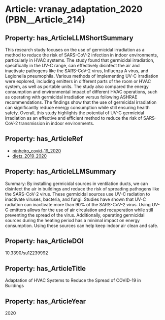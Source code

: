 # Article: __vranay_adaptation_2020__ (PBN__Article_214)

## Property: has_ArticleLLMShortSummary

This research study focuses on the use of germicidal irradiation as a method to reduce the risk of SARS-CoV-2 infection in indoor environments, particularly in HVAC systems. The study found that germicidal irradiation, specifically in the UV-C range, can effectively disinfect the air and inactivate pathogens like the SARS-CoV-2 virus, Influenza A virus, and Legionella pneumophila. Various methods of implementing UV-C irradiation were explored, including emitters in different parts of the room or HVAC system, as well as portable units. The study also compared the energy consumption and environmental impact of different HVAC operations, such as operating with germicidal irradiation versus following ASHRAE recommendations. The findings show that the use of germicidal irradiation can significantly reduce energy consumption while still ensuring health safety. Overall, this study highlights the potential of UV-C germicidal irradiation as an effective and efficient method to reduce the risk of SARS-CoV-2 transmission in indoor environments.

## Property: has_ArticleRef

* [pinheiro_covid-19_2020](../Article/PBN__Article_316)
* [dietz_2019_2020](../Article/PBN__Article_288)

## Property: has_ArticleLLMSummary

Summary: By installing germicidal sources in ventilation ducts, we can disinfect the air in buildings and reduce the risk of spreading pathogens like the SARS-CoV-2 virus. These germicidal sources use UV-C radiation to inactivate viruses, bacteria, and fungi. Studies have shown that UV-C radiation can inactivate more than 90% of the SARS-CoV-2 virus. Using UV-C emitters allows for the use of air circulation and recuperation while still preventing the spread of the virus. Additionally, operating germicidal sources during the heating period has a minimal impact on energy consumption. Using these sources can help keep indoor air clean and safe.

## Property: has_ArticleDOI

10.3390/su12239992

## Property: has_ArticleTitle

Adaptation of HVAC Systems to Reduce the Spread of COVID-19 in Buildings

## Property: has_ArticleYear

2020

